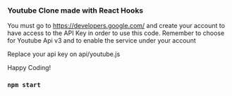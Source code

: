 ### Youtube Clone made with React Hooks

You must go to https://developers.google.com/  and create your account to have access to the API Key in order to use this code.
Remember to choose for Youtube Api v3 and to enable the service under your account

Replace your api key on api/youtube.js

Happy Coding!


### `npm start`